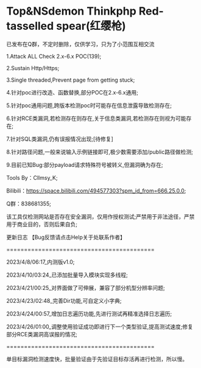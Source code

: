 # Top&NSdemon Thinkphp Red-tasselled spear(红缨枪)

已发布在Q群，不定时删除，仅供学习，只为了小范围互相交流

1.Attack ALL Check 2.x-6.x POC(139);

2.Sustain  Http/Https;

3.Single threaded,Prevent page from getting stuck;

4.针对poc进行改造、函数替换,部分POC在2.x-6.x通用;

5.针对poc通用问题,跨版本检测poc时可能存在信息泄露导致检测存在;

6.针对RCE类漏洞,若检测存在则存在,关于信息类漏洞,若检测存在则视为可能存在;

7.针对SQL类漏洞,仍有误报情况出现;[待修复]

8.针对路径问题,一般来说输入示例链接即可,极少数需要添加/public路径做检测;

9.目前已知Bug:部分payload请求特殊符号被转义,但漏洞确为存在;

Tools By：Cllmsy_K;

Bilibili：https://space.bilibili.com/494577303?spm_id_from=666.25.0.0;

Q群：838681355;

该工具仅检测网站是否存在安全漏洞，仅用作授权测试;严禁用于非法途径，严禁用于商业目的，否则后果自负;

更新日志  【Bug反馈请点击Help关于处联系作者】

==========================================

2023/4/8/06:17_内测版v1.0;

2023/4/10/03:24_已添加批量导入模块实现多线程;

2023/4/21/00:25_对界面做了可伸展，兼容了部分机型分辨率问题;

2023/4/23/02:48_完善Dir功能,可自定义小字典;

2023/4/24/00:57_增加日志遍历功能,先进行测试再精准选择日志遍历;

2023/4/26/01:00_调整使用验证成功即进行下一个类型验证,提高测试速度;修复部分RCE类漏洞高误报的情况;

==========================================

单目标漏洞检测速度快，批量验证由于先验证目标存活再进行检测，所以慢。
